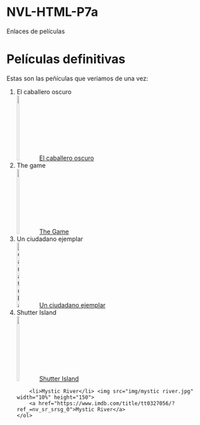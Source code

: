 # NVL-HTML-P7a
Enlaces de películas
<!DOCTYPE html>
<html lang="en">
<head>
    <meta charset="UTF-8">
    <meta name="viewport" content="width=device-width, initial-scale=1.0">
    <title>Películas</title>
</head>
<body>
    <h1>Películas definitivas</h1>
    <p>Estas son las peñículas que veriamos de una vez:</p>
    <ol>
        <li>El caballero oscuro</li> <img src="img/caballero oscuro.jpg" width="10%" height="150">
        <a href="https://www.imdb.com/title/tt0468569/?ref_=nv_sr_srsg_0">El caballero oscuro</a>
        <li>The game</li> <img src="img/the game.jpg" width="10%" height="150">
        <a href="https://www.imdb.com/title/tt0119174/?ref_=fn_al_tt_1">The Game</a>
        <li>Un ciudadano ejemplar</li>          <img src="img/ciudadano ejemplar.jpg" alt="caratula de la pelicula" width="10%" height="150">
        <a href="https://www.imdb.com/title/tt1197624/?ref_=nv_sr_srsg_0">Un ciudadano ejemplar</a>
        <li>Shutter Island</li> <img src="img/shutter island.jpg" width="10%" height="150">
        <a href="https://www.imdb.com/title/tt1130884/?ref_=nv_sr_srsg_0">Shutter Island</a>
    
        <li>Mystic River</li> <img src="img/mystic river.jpg" width="10%" height="150">
        <a href="https://www.imdb.com/title/tt0327056/?ref_=nv_sr_srsg_0">Mystic River</a>
    </ol>
    
</body>
</html>
